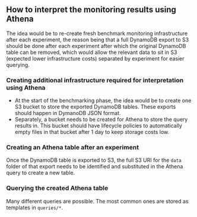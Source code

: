 ## How to interpret the monitoring results using Athena

The idea would be to re-create fresh benchmark monitoring infrastructure after each experiment, the reason being that a full DynamoDB export to S3 should be done after each experiment after which the original DynamoDB table can be removed, which would allow the relevant data to sit in S3 (expected lower infrastructure costs) separated by experiment for easier querying.

### Creating additional infrastructure required for interpretation using Athena

* At the start of the benchmarking phase, the idea would be to create one S3 bucket to store the exported DynamoDB tables. These exports should happen in DymanoDB JSON format.
* Separately, a bucket needs to be created for Athena to store the query results in. This bucket should have lifecycle policies to automatically empty files in that bucket after 1 day to keep storage costs low.

### Creating an Athena table after an experiment

Once the DynamoDB table is exported to S3, the full S3 URI for the `data` folder of that export needs to be identified and substituted in the Athena query to create a new table.

### Querying the created Athena table

Many different queries are possible. The most common ones are stored as templates in `queries/*`.
